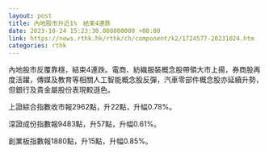 ```yaml
---
layout: post
title: 內地股市升近1%　結束4連跌
date: 2023-10-24 15:23:30.000000000 +08:00
link: https://news.rthk.hk/rthk/ch/component/k2/1724577-20231024.htm
categories: rthk
---
```


內地股市反覆靠穩，結束4連跌。電商、紡織服裝概念股帶領大市上揚，券商股再度活躍，傳媒及教育等相關人工智能概念股反彈，汽車零部件概念股亦延續升勢，但銀行及貴金屬股份表現較遜色。

上證綜合指數收市報2962點，升22點，升幅0.78%。

深證成份指數報9483點，升57點，升幅0.61%。

創業板指數報1880點，升15點，升幅0.85%。
